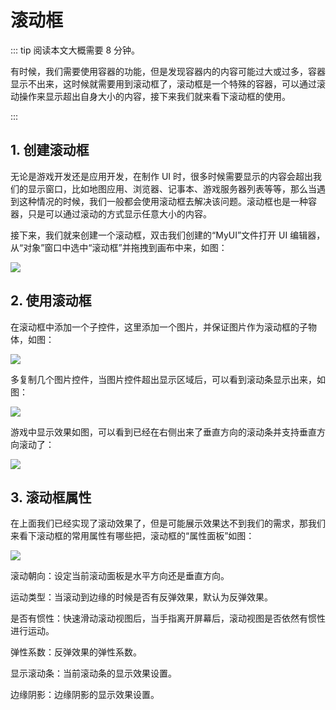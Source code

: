 # 滚动框

::: tip 阅读本文大概需要 8 分钟。

有时候，我们需要使用容器的功能，但是发现容器内的内容可能过大或过多，容器显示不出来，这时候就需要用到滚动框了，滚动框是一个特殊的容器，可以通过滚动操作来显示超出自身大小的内容，接下来我们就来看下滚动框的使用。

:::

## 1. 创建滚动框

无论是游戏开发还是应用开发，在制作 UI 时，很多时候需要显示的内容会超出我们的显示窗口，比如地图应用、浏览器、记事本、游戏服务器列表等等，那么当遇到这种情况的时候，我们一般都会使用滚动框去解决该问题。滚动框也是一种容器，只是可以通过滚动的方式显示任意大小的内容。

接下来，我们就来创建一个滚动框，双击我们创建的“MyUI”文件打开 UI 编辑器，从“对象”窗口中选中“滚动框”并拖拽到画布中来，如图：

![](https://wstatic-a1.233leyuan.com/productdocs/static/boxcnT85BJ018kOGAjXZ1pJRTPe.png)

## 2. 使用滚动框

在滚动框中添加一个子控件，这里添加一个图片，并保证图片作为滚动框的子物体，如图：

![](https://wstatic-a1.233leyuan.com/productdocs/static/boxcn3JyBaMuMJbOKupSiXtXNyg.png)

多复制几个图片控件，当图片控件超出显示区域后，可以看到滚动条显示出来，如图：

![](https://wstatic-a1.233leyuan.com/productdocs/static/boxcnAY1gtqCVyzT2umQWz4aYkf.gif)

游戏中显示效果如图，可以看到已经在右侧出来了垂直方向的滚动条并支持垂直方向滚动了：

![](https://wstatic-a1.233leyuan.com/productdocs/static/boxcnkpGMtQJnHattrm7DVQTc6c.gif)

## 3. 滚动框属性

在上面我们已经实现了滚动效果了，但是可能展示效果达不到我们的需求，那我们来看下滚动框的常用属性有哪些把，滚动框的“属性面板”如图：

![](https://wstatic-a1.233leyuan.com/productdocs/static/boxcn5ESzyJoHiG2DMu4GEJRz7f.png)

滚动朝向：设定当前滚动面板是水平方向还是垂直方向。

运动类型：当滚动到边缘的时候是否有反弹效果，默认为反弹效果。

是否有惯性：快速滑动滚动视图后，当手指离开屏幕后，滚动视图是否依然有惯性进行运动。

弹性系数：反弹效果的弹性系数。

显示滚动条：当前滚动条的显示效果设置。

边缘阴影：边缘阴影的显示效果设置。

